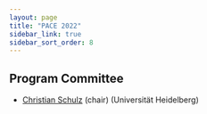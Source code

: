 ```yaml
---
layout: page
title: "PACE 2022"
sidebar_link: true
sidebar_sort_order: 8
---
```

<!--text from PACE 2021
## Challenge description

The challenge for this year is **not yet announced**:

**Input:** An undirected graph $G = (V, E)$. <br/>
**Output:**

You can find more details on Cluster Editing [here](cluster-editing/).

## Tracks

As in PACE 2020, we will have one track for **Exact** algorithms and another for **Heuristic** algorithms.
In addition, we will have another track for **Data Reduction** algorithms:

**Exact:**
Your task is to find an optimal solution of each Cluster Editing instance within the time limit of 30 minutes.
You will be ranked by the number of solved instances.

**Heuristic:**
Your task is to find the best solution of each Cluster Editing instance within the time limit of 10 minutes.
You will be ranked by the quality of the solution.

**Kernelization:**
Your task is to find an equivalent instance of each Cluster Editing instance within the time limit of 5 minutes.
You will be ranked by the size of the returned instance.

You can find more details on the ranking methods [here](tracks/).

## Submission

You submit your solver to [optil.io](https://optil.io/) and its description to [EasyChair](https://easychair.org/conferences/?conf=pace2021).
See [submission requirements](submissions/) for details.

## Timeline

- October 22nd, 2020: Announcement of the challenge (Problem)
- November 2020: Announcement of the tracks and additional information
- December 2020: Public instances are available
- March 2021: Submission via [optil.io](https://optil.io/) is open (for testing and unofficial, auxiliary leaderboard)
- June 1st, 2021 (AoE): Submission deadline for solver
- June 15th, 2021 (AoE): Submission deadline for solver description
- July, 2021: Announcement of the results
- September 2021: Award ceremony at the International Symposium on Parameterized and Exact Computation (IPEC 2021) 

<!--
## Prizes

TBA
-->

## Program Committee

- [Christian Schulz](https://schulzchristian.github.io/) (chair) (Universität Heidelberg)
